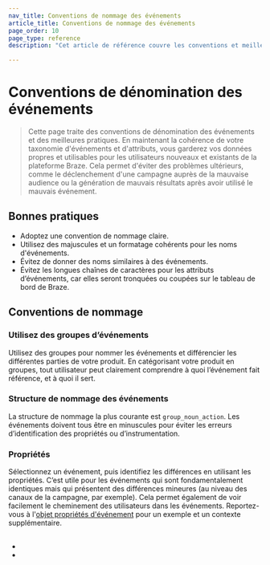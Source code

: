 ```yaml
---
nav_title: Conventions de nommage des événements
article_title: Conventions de nommage des événements
page_order: 10
page_type: reference
description: "Cet article de référence couvre les conventions et meilleures pratiques de nommage pour les événements."

---
```


# Conventions de dénomination des événements

> Cette page traite des conventions de dénomination des événements et des meilleures pratiques. En maintenant la cohérence de votre taxonomie d'événements et d'attributs, vous garderez vos données propres et utilisables pour les utilisateurs nouveaux et existants de la plateforme Braze. Cela permet d'éviter des problèmes ultérieurs, comme le déclenchement d'une campagne auprès de la mauvaise audience ou la génération de mauvais résultats après avoir utilisé le mauvais événement.

## Bonnes pratiques

- Adoptez une convention de nommage claire.
- Utilisez des majuscules et un formatage cohérents pour les noms d'événements.
- Évitez de donner des noms similaires à des événements.
- Évitez les longues chaînes de caractères pour les attributs d’événements, car elles seront tronquées ou coupées sur le tableau de bord de Braze.

## Conventions de nommage

### Utilisez des groupes d’événements

Utilisez des groupes pour nommer les événements et différencier les différentes parties de votre produit. En catégorisant votre produit en groupes, tout utilisateur peut clairement comprendre à quoi l’événement fait référence, et à quoi il sert.

### Structure de nommage des événements

La structure de nommage la plus courante est `group_noun_action`. Les événements doivent tous être en minuscules pour éviter les erreurs d’identification des propriétés ou d’instrumentation.

### Propriétés

Sélectionnez un événement, puis identifiez les différences en utilisant les propriétés. C’est utile pour les événements qui sont fondamentalement identiques mais qui présentent des différences mineures (au niveau des canaux de la campagne, par exemple). Cela permet également de voir facilement le cheminement des utilisateurs dans les événements. Reportez-vous à l'[objet propriétés d'événement]({{site.baseurl}}/api/objects_filters/event_object/#event-properties-object) pour un exemple et un contexte supplémentaire.

## 

 

- 
- 

  
